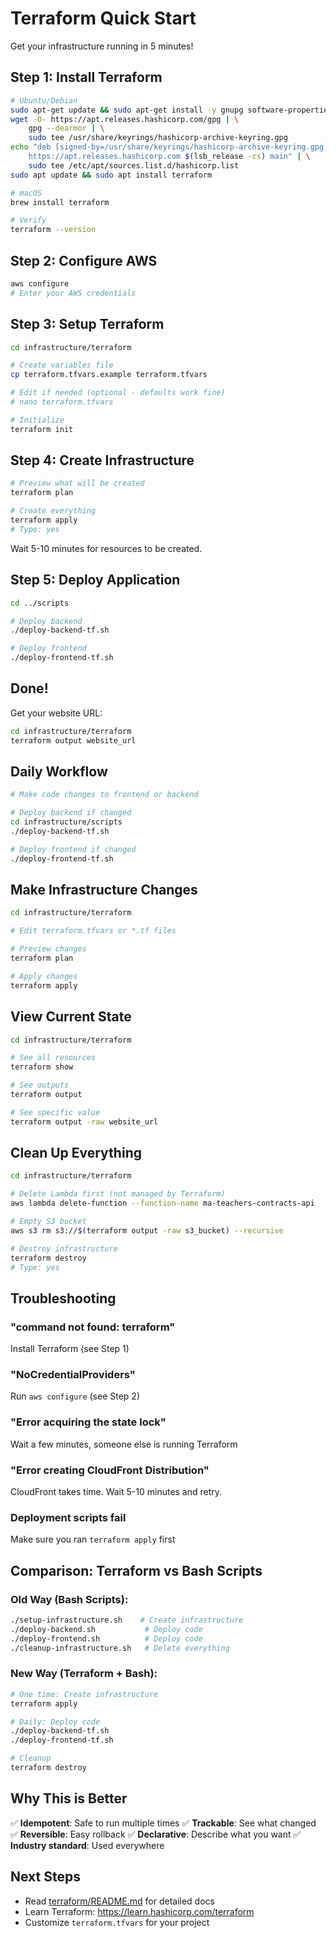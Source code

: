 # Terraform Quick Start

Get your infrastructure running in 5 minutes!

## Step 1: Install Terraform

```bash
# Ubuntu/Debian
sudo apt-get update && sudo apt-get install -y gnupg software-properties-common
wget -O- https://apt.releases.hashicorp.com/gpg | \
    gpg --dearmor | \
    sudo tee /usr/share/keyrings/hashicorp-archive-keyring.gpg
echo "deb [signed-by=/usr/share/keyrings/hashicorp-archive-keyring.gpg] \
    https://apt.releases.hashicorp.com $(lsb_release -cs) main" | \
    sudo tee /etc/apt/sources.list.d/hashicorp.list
sudo apt update && sudo apt install terraform

# macOS
brew install terraform

# Verify
terraform --version
```

## Step 2: Configure AWS

```bash
aws configure
# Enter your AWS credentials
```

## Step 3: Setup Terraform

```bash
cd infrastructure/terraform

# Create variables file
cp terraform.tfvars.example terraform.tfvars

# Edit if needed (optional - defaults work fine)
# nano terraform.tfvars

# Initialize
terraform init
```

## Step 4: Create Infrastructure

```bash
# Preview what will be created
terraform plan

# Create everything
terraform apply
# Type: yes
```

Wait 5-10 minutes for resources to be created.

## Step 5: Deploy Application

```bash
cd ../scripts

# Deploy backend
./deploy-backend-tf.sh

# Deploy frontend
./deploy-frontend-tf.sh
```

## Done!

Get your website URL:
```bash
cd infrastructure/terraform
terraform output website_url
```

## Daily Workflow

```bash
# Make code changes to frontend or backend

# Deploy backend if changed
cd infrastructure/scripts
./deploy-backend-tf.sh

# Deploy frontend if changed
./deploy-frontend-tf.sh
```

## Make Infrastructure Changes

```bash
cd infrastructure/terraform

# Edit terraform.tfvars or *.tf files

# Preview changes
terraform plan

# Apply changes
terraform apply
```

## View Current State

```bash
cd infrastructure/terraform

# See all resources
terraform show

# See outputs
terraform output

# See specific value
terraform output -raw website_url
```

## Clean Up Everything

```bash
cd infrastructure/terraform

# Delete Lambda first (not managed by Terraform)
aws lambda delete-function --function-name ma-teachers-contracts-api

# Empty S3 bucket
aws s3 rm s3://$(terraform output -raw s3_bucket) --recursive

# Destroy infrastructure
terraform destroy
# Type: yes
```

## Troubleshooting

### "command not found: terraform"
Install Terraform (see Step 1)

### "NoCredentialProviders"
Run `aws configure` (see Step 2)

### "Error acquiring the state lock"
Wait a few minutes, someone else is running Terraform

### "Error creating CloudFront Distribution"
CloudFront takes time. Wait 5-10 minutes and retry.

### Deployment scripts fail
Make sure you ran `terraform apply` first

## Comparison: Terraform vs Bash Scripts

### Old Way (Bash Scripts):
```bash
./setup-infrastructure.sh    # Create infrastructure
./deploy-backend.sh           # Deploy code
./deploy-frontend.sh          # Deploy code
./cleanup-infrastructure.sh   # Delete everything
```

### New Way (Terraform + Bash):
```bash
# One time: Create infrastructure
terraform apply

# Daily: Deploy code
./deploy-backend-tf.sh
./deploy-frontend-tf.sh

# Cleanup
terraform destroy
```

## Why This is Better

✅ **Idempotent**: Safe to run multiple times
✅ **Trackable**: See what changed
✅ **Reversible**: Easy rollback
✅ **Declarative**: Describe what you want
✅ **Industry standard**: Used everywhere

## Next Steps

- Read [terraform/README.md](terraform/README.md) for detailed docs
- Learn Terraform: https://learn.hashicorp.com/terraform
- Customize `terraform.tfvars` for your project
